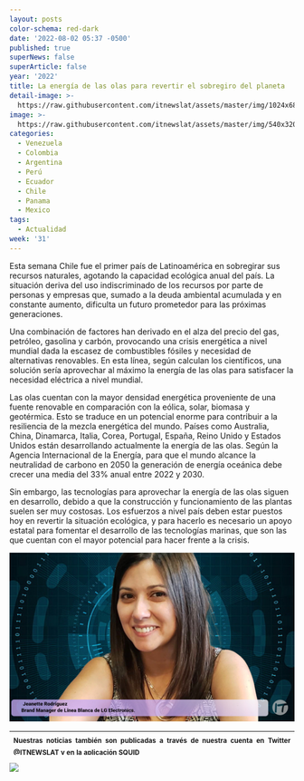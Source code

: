 ```yaml
---
layout: posts
color-schema: red-dark
date: '2022-08-02 05:37 -0500'
published: true
superNews: false
superArticle: false
year: '2022'
title: La energía de las olas para revertir el sobregiro del planeta
detail-image: >-
  https://raw.githubusercontent.com/itnewslat/assets/master/img/1024x680/_Jeanette-Rodriguez-g.jpg
image: >-
  https://raw.githubusercontent.com/itnewslat/assets/master/img/540x320/_Jeanette-Rodriguez-p.jpg
categories:
  - Venezuela
  - Colombia
  - Argentina
  - Perú
  - Ecuador
  - Chile
  - Panama
  - Mexico
tags:
  - Actualidad
week: '31'
---
```

Esta semana Chile fue el primer país de Latinoamérica en sobregirar sus recursos naturales, agotando la capacidad ecológica anual del país. La situación deriva del uso indiscriminado de los recursos por parte de personas y empresas que, sumado a la deuda ambiental acumulada y en constante aumento, dificulta un futuro prometedor para las próximas generaciones.

Una combinación de factores han derivado en el alza del precio del gas, petróleo, gasolina y carbón, provocando una crisis energética a nivel mundial dada la escasez de combustibles fósiles y necesidad de alternativas renovables. En esta línea, según calculan los científicos, una solución sería aprovechar al máximo la energía de las olas para satisfacer la necesidad eléctrica a nivel mundial.

Las olas cuentan con la mayor densidad energética proveniente de una fuente renovable en comparación con la eólica, solar, biomasa y geotérmica. Esto se traduce en un potencial enorme para contribuir a la resiliencia de la mezcla energética del mundo. Países como Australia, China, Dinamarca, Italia, Corea, Portugal, España, Reino Unido y Estados Unidos están desarrollando actualmente la energía de las olas. Según la Agencia Internacional de la Energía, para que el mundo alcance la neutralidad de carbono en 2050 la generación de energía oceánica debe crecer una media del 33% anual entre 2022 y 2030.

Sin embargo, las tecnologías para aprovechar la energía de las olas siguen en desarrollo, debido a que la construcción y funcionamiento de las plantas suelen ser muy costosas. Los esfuerzos a nivel país deben estar puestos hoy en revertir la situación ecológica, y para hacerlo es necesario un apoyo estatal para fomentar el desarrollo de las tecnologías marinas, que son las que cuentan con el mayor potencial para hacer frente a la crisis.

![](https://raw.githubusercontent.com/itnewslat/assets/master/img/540x320/_Jeanette-Rodriguez-p.jpg)

<table style="height: 42px;" width="569">
<tbody>
<tr>
<td style="text-align: justify;"><sub><strong>Nuestras noticias también son publicadas a través de nuestra cuenta en Twitter <a href="https://twitter.com/itnewslat?lang=es">@ITNEWSLAT</a> y en la aplicación <a href="https://squidapp.co/en/">SQUID</a></strong></sub></td>
</tr>
</tbody>
</table>

<img src="https://tracker.metricool.com/c3po.jpg?hash=56f88a41e39ab42c063cc51676587a04"/>